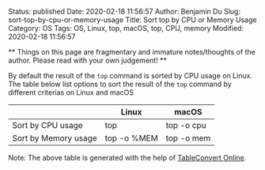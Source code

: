 Status: published
Date: 2020-02-18 11:56:57
Author: Benjamin Du
Slug: sort-top-by-cpu-or-memory-usage
Title: Sort top by CPU or Memory Usage
Category: OS
Tags: OS, Linux, top, macOS, top, CPU, memory
Modified: 2020-02-18 11:56:57

**
Things on this page are fragmentary and immature notes/thoughts of the author.
Please read with your own judgement!
**

By default the result of the `top` command is sorted by CPU usage on Linux.
The table below list options to sort the result of the `top` command 
by different criterias on Linux and macOS


|                      | Linux        | macOS         |
|----------------------|--------------|-------------|
| Sort by CPU usage    | top          | top \-o cpu |
| Sort by Memory usage | top \-o %MEM | top \-o mem |

Note: The above table is generated with the help of [TableConvert Online](https://tableconvert.com/).

